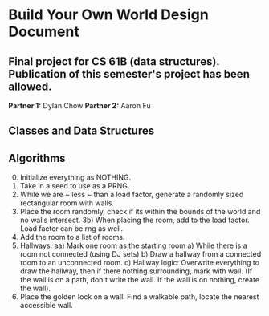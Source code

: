 # Build Your Own World Design Document

## Final project for CS 61B (data structures). Publication of this semester's project has been allowed.

**Partner 1:**
Dylan Chow
**Partner 2:**
Aaron Fu
## Classes and Data Structures

## Algorithms
0) Initialize everything as NOTHING.
1) Take in a seed to use as a PRNG.
2) While we are ~ less ~ than a load factor, generate a randomly sized rectangular room with walls.
3) Place the room randomly, check if its within the bounds of the world and no walls intersect.
3b) When placing the room, add to the load factor. Load factor can be rng as well.
4) Add the room to a list of rooms.
5) Hallways:
    aa) Mark one room as the starting room
    a) While there is a room not connected (using DJ sets)
    b) Draw a hallway from a connected room to an unconnected room.
    c) Hallway logic: Overwrite everything to draw the hallway, then if there nothing surrounding, mark with wall.
(If the wall is on a path, don't write the wall. If the wall is on nothing, create the wall).
6) Place the golden lock on a wall. Find a walkable path, locate the nearest accessible wall.

